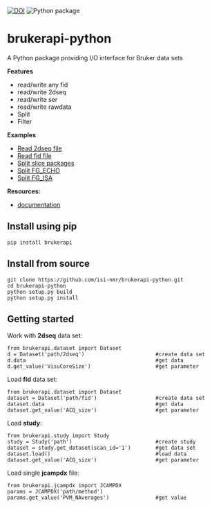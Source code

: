 [![DOI](https://zenodo.org/badge/DOI/10.5281/zenodo.3831320.svg)](https://doi.org/10.5281/zenodo.3831320)
![Python package](https://github.com/isi-nmr/brukerapi-python/workflows/Python%20package/badge.svg?branch=master)

# brukerapi-python
A Python package providing I/O interface for Bruker data sets

**Features**
- read/write any fid
- read/write 2dseq
- read/write ser
- read/write rawdata
- Split
- Filter

**Examples**
- [Read 2dseq file](examples/read_2dseq.ipynb)
- [Read fid file](examples/read_fid.ipynb)
- [Split slice packages](examples/split_sp_demo.ipynb)
- [Split FG_ECHO](examples/split_fg_echo_demo.ipynb)
- [Split FG_ISA](examples/split_fg_isa_demo.ipynb)

**Resources:**

- [documentation](https://bruker-api.readthedocs.io/en/latest/)


Install using pip
--------------------------------------------

    pip install brukerapi
   
  
Install from source
--------------------------------------------

    git clone https://github.com/isi-nmr/brukerapi-python.git
    cd brukerapi-python
    python setup.py build
    python setup.py install
    
Getting started
--------------------------------------------

Work with **2dseq** data set:

~~~~{.python}
from brukerapi.dataset import Dataset
d = Dataset('path/2dseq')                       #create data set
d.data                                          #get data
d.get_value('VisuCoreSize')                     #get parameter
~~~~

Load **fid** data set:
~~~~{.python}
from brukerapi.dataset import Dataset
dataset = Dataset('path/fid')                   #create data set
dataset.data                                    #get data
dataset.get_value('ACQ_size')                   #get parameter
~~~~

Load **study**:
~~~~{.python}
from brukerapi.study import Study
study = Study('path')                           #create study
dataset = study.get_dataset(scan_id='1')        #get data set
dataset.load()                                  #load data
dataset.get_value('ACQ_size')                   #get parameter
~~~~

Load single **jcampdx** file:
~~~~{.python}
from brukerapi.jcampdx import JCAMPDX
params = JCAMPDX('path/method')
params.get_value('PVM_NAverages')               #get value

~~~~

